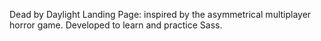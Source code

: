 Dead by Daylight Landing Page:
inspired by the asymmetrical multiplayer horror game.
Developed to learn and practice Sass.
